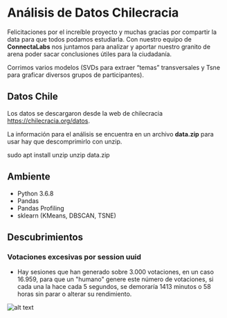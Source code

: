 
# Análisis de Datos Chilecracia   
Felicitaciones por el increíble proyecto y muchas gracias por compartir la data para que todos podamos estudiarla. Con nuestro equipo de **ConnectaLabs** nos juntamos para analizar y aportar nuestro granito de arena poder sacar conclusiones útiles para la ciudadanía.  
  
Corrimos varios modelos (SVDs para extraer “temas” transversales y Tsne para graficar diversos grupos de participantes).  
    
## Datos Chile    
 Los datos se descargaron desde la web de chilecracia https://chilecracia.org/datos.    
    
La información para el análisis se encuentra en un archivo **data.zip** para    
usar hay que descomprimirlo con unzip.    
    
 sudo apt install unzip unzip data.zip   
## Ambiente    
 - Python 3.6.8    
- Pandas    
- Pandas Profiling    
- sklearn (KMeans, DBSCAN, TSNE)  
  
## Descubrimientos  
###    Votaciones excesivas por session uuid 
  
- Hay sesiones que han generado sobre 3.000 votaciones, en un caso 16.959, para que un "humano" genere este número de votaciones, si cada una la hace cada 5 segundos, se demoraría 1413 minutos o 58 horas sin parar o alterar su rendimiento.
 
![alt text](http://lab.connectalabs.ai/chilecracia_analisis/img/uuid_repeticion.png)